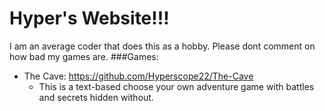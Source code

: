 # Hyper's Website!!!
I am an average coder that does this as a hobby. Please dont comment on how bad my games are.
###Games:
- The Cave: https://github.com/Hyperscope22/The-Cave
  - This is a text-based choose your own adventure game with battles and secrets hidden without.
